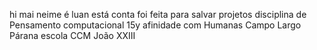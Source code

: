 hi mai neime é luan
está conta foi feita para salvar projetos
disciplina de Pensamento computacional 
15y
afinidade com Humanas 
Campo Largo
Párana
escola CCM João XXIII
